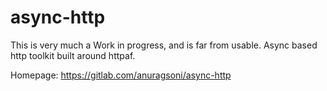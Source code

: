 # async-http

This is very much a Work in progress, and is far from usable. Async based http toolkit built around httpaf.

Homepage: https://gitlab.com/anuragsoni/async-http

